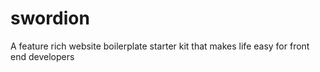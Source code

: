 # swordion
A feature rich website boilerplate starter kit that makes life easy for front end developers
